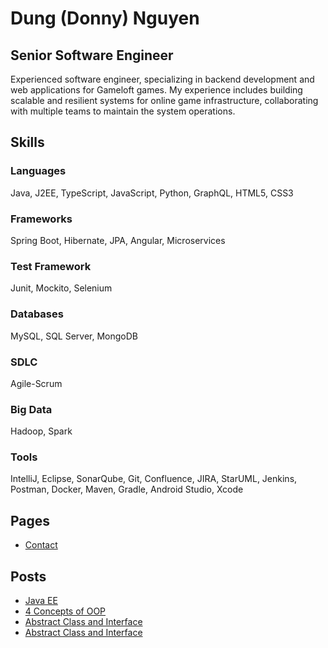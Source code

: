 # Dung (Donny) Nguyen

## Senior Software Engineer

Experienced software engineer, specializing in backend development and web applications for Gameloft games. My experience includes building scalable and resilient systems for online game infrastructure, collaborating with multiple teams to maintain the system operations.

## Skills

### Languages
Java, J2EE, TypeScript, JavaScript, Python, GraphQL, HTML5, CSS3

### Frameworks
Spring Boot, Hibernate, JPA, Angular, Microservices

### Test Framework
Junit, Mockito, Selenium

### Databases
MySQL, SQL Server, MongoDB

### SDLC
Agile-Scrum

### Big Data
Hadoop, Spark

### Tools
IntelliJ, Eclipse, SonarQube, Git, Confluence, JIRA, StarUML, Jenkins, Postman, Docker, Maven, Gradle, Android Studio, Xcode

## Pages

* [Contact](https://donny-nguyen.github.io/contact)

## Posts

* [Java EE](https://donny-nguyen.github.io/2024/09/07/java-ee.html)
* [4 Concepts of OOP](https://donny-nguyen.github.io/2024/09/09/4-concepts-of-oop.html)
* [Abstract Class and Interface](https://donny-nguyen.github.io/2024/09/09/abstract-class-and-interface.html)
* [Abstract Class and Interface](https://donny-nguyen.github.io/abstract-class-and-interface.html)
